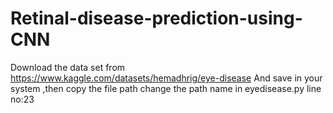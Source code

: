 # Retinal-disease-prediction-using-CNN
Download the data set from https://www.kaggle.com/datasets/hemadhrig/eye-disease
And save in your system ,then copy the file path change the path name in eyedisease.py line no:23

